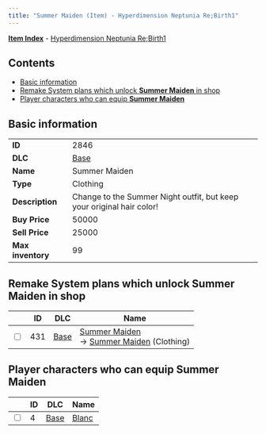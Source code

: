 ```yaml
---
title: "Summer Maiden (Item) - Hyperdimension Neptunia Re;Birth1"
---
```


[**Item Index**](/neptunia/rb1/item/index.html) - [Hyperdimension Neptunia Re;Birth1](/neptunia/rb1)

## Contents

- [Basic information](#basic-information)
- [Remake System plans which unlock **Summer Maiden** in shop](#remake-system-plans-which-unlock-summer-maiden-in-shop)
- [Player characters who can equip **Summer Maiden**](#player-characters-who-can-equip-summer-maiden)

## Basic information

|   |   |
| -- | -- |
| **ID** | 2846 |
| **DLC** | [Base](/neptunia/rb1/dlc/1-base.html) |
| **Name** | Summer Maiden |
| **Type** | Clothing |
| **Description** | Change to the Summer Night outfit, but keep your original hair color! |
| **Buy Price** | 50000 |
| **Sell Price** | 25000 |
| **Max inventory** | 99 |


## Remake System plans which unlock **Summer Maiden** in shop

|    | ID | DLC | Name |
| -- | -- | --- | ---- |
| <input type="checkbox" id="rb1-remake-1-431" class="trackbox" /> | 431 | [Base](/neptunia/rb1/dlc/1-base.html) | [Summer Maiden](/neptunia/rb1/remake/1-431-summer-maiden.html)<br /> → [Summer Maiden](/neptunia/rb1/item/1-2846-summer-maiden.html) (Clothing) |


## Player characters who can equip **Summer Maiden**

|    | ID | DLC | Name |
| -- | -- | --- | ---- |
| <input type="checkbox" id="rb1-player-1-4" class="trackbox" /> | 4 | [Base](/neptunia/rb1/dlc/1-base.html) | [Blanc](/neptunia/rb1/player/1-4-blanc.html) |
